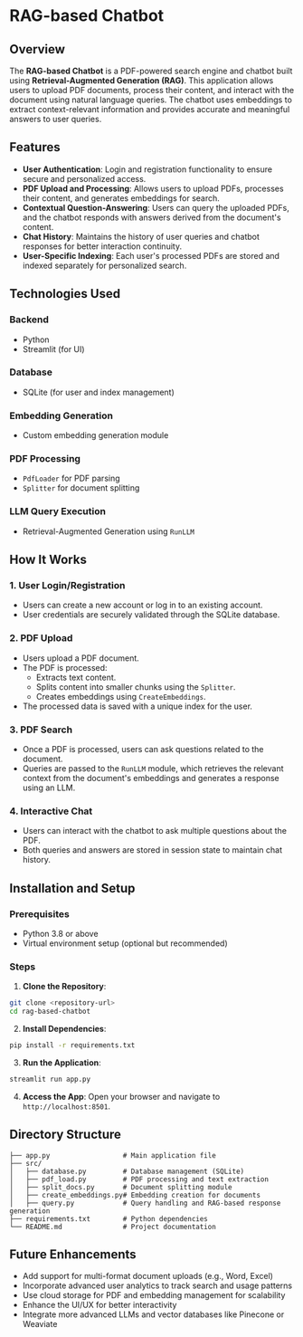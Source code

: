 # RAG-based Chatbot

## Overview
The **RAG-based Chatbot** is a PDF-powered search engine and chatbot built using **Retrieval-Augmented Generation (RAG)**. This application allows users to upload PDF documents, process their content, and interact with the document using natural language queries. The chatbot uses embeddings to extract context-relevant information and provides accurate and meaningful answers to user queries.

## Features
- **User Authentication**: Login and registration functionality to ensure secure and personalized access.
- **PDF Upload and Processing**: Allows users to upload PDFs, processes their content, and generates embeddings for search.
- **Contextual Question-Answering**: Users can query the uploaded PDFs, and the chatbot responds with answers derived from the document's content.
- **Chat History**: Maintains the history of user queries and chatbot responses for better interaction continuity.
- **User-Specific Indexing**: Each user's processed PDFs are stored and indexed separately for personalized search.

## Technologies Used
### Backend
- Python
- Streamlit (for UI)

### Database
- SQLite (for user and index management)

### Embedding Generation
- Custom embedding generation module

### PDF Processing
- `PdfLoader` for PDF parsing
- `Splitter` for document splitting

### LLM Query Execution
- Retrieval-Augmented Generation using `RunLLM`

## How It Works
### 1. User Login/Registration
- Users can create a new account or log in to an existing account.
- User credentials are securely validated through the SQLite database.

### 2. PDF Upload
- Users upload a PDF document.
- The PDF is processed:
  - Extracts text content.
  - Splits content into smaller chunks using the `Splitter`.
  - Creates embeddings using `CreateEmbeddings`.
- The processed data is saved with a unique index for the user.

### 3. PDF Search
- Once a PDF is processed, users can ask questions related to the document.
- Queries are passed to the `RunLLM` module, which retrieves the relevant context from the document's embeddings and generates a response using an LLM.

### 4. Interactive Chat
- Users can interact with the chatbot to ask multiple questions about the PDF.
- Both queries and answers are stored in session state to maintain chat history.

## Installation and Setup
### Prerequisites
- Python 3.8 or above
- Virtual environment setup (optional but recommended)

### Steps
1. **Clone the Repository**:
```bash
git clone <repository-url>
cd rag-based-chatbot
```

2. **Install Dependencies**:
```bash
pip install -r requirements.txt
```

3. **Run the Application**:
```bash
streamlit run app.py
```

4. **Access the App**: Open your browser and navigate to `http://localhost:8501`.

## Directory Structure
```
├── app.py                  # Main application file
├── src/
│   ├── database.py         # Database management (SQLite)
│   ├── pdf_load.py         # PDF processing and text extraction
│   ├── split_docs.py       # Document splitting module
│   ├── create_embeddings.py# Embedding creation for documents
│   ├── query.py            # Query handling and RAG-based response generation
├── requirements.txt        # Python dependencies
└── README.md               # Project documentation
```

## Future Enhancements
- Add support for multi-format document uploads (e.g., Word, Excel)
- Incorporate advanced user analytics to track search and usage patterns
- Use cloud storage for PDF and embedding management for scalability
- Enhance the UI/UX for better interactivity
- Integrate more advanced LLMs and vector databases like Pinecone or Weaviate
